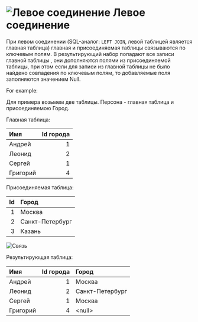 # ![Левое соединение](../../../images/icons/joindata/join-left_default.svg) Левое соединение

При левом соединении (SQL-аналог: `LEFT JOIN`, левой таблицей является главная таблица) главная и присоединяемая таблицы связываются по ключевым полям. В результирующий набор попадают все записи главной таблицы , они дополняются полями из присоединяемой таблицы, при этом если для записи из главной таблицы не было найдено совпадения по ключевым полям, то добавляемые  поля заполняются значением Null.

For example:

Для примера возьмем две таблицы. Персона - главная таблица и присоединяемою Город.

Главная таблица:

|Имя|Id города|
|:-|-:|
|Андрей|1|
|Леонид|2|
|Сергей|1|
|Григорий|4|

Присоединяемая таблица:

|Id|Город|
|-:|:-|
|1|Москва|
|2|Санкт-Петербург|
|3|Казань|

![Связь](./merge.svg)

Результирующая таблица:

|Имя|Id города|Город|
|:-|-:|:-|
|Андрей|1|Москва|
|Леонид|2|Санкт-Петербург|
|Сергей|1|Москва|
|Григорий|4|&#60;null>|
